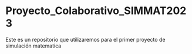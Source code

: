 # Proyecto_Colaborativo_SIMMAT2023
Este es un repositorio que utilizaremos para el primer proyecto de simulación matematica
